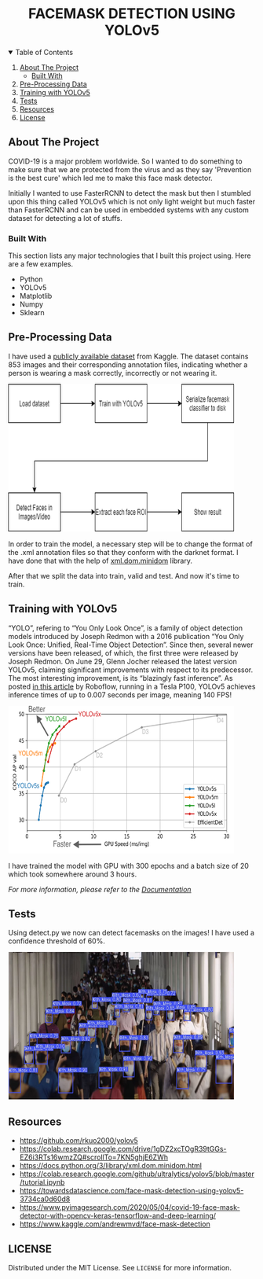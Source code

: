 



<div align="center">

  <h1 align="center">FACEMASK DETECTION USING YOLOv5</h1>

</div>




<details open="open">
  <summary>Table of Contents</summary>
  <ol>
    <li>
      <a href="#about-the-project">About The Project</a>
      <ul>
        <li><a href="#built-with">Built With</a></li>
      </ul>
    </li>
    <li><a href="#pre-processing-data">Pre-Processing Data</a></li>
    <li><a href="#training-with-yolov5">Training with YOLOv5</a></li>
    <li><a href="#tests">Tests</a></li>
    <li><a href="#resources">Resources</a></li>
    <li><a href="#license">License</a></li>
  </ol>
</details>



## About The Project

COVID-19 is a major problem worldwide. So I wanted to do something to make sure that we are protected from the virus and as they say 'Prevention is the best cure' which led me to make this face mask detector. 

Initially I wanted to use FasterRCNN to detect the mask but then I stumbled upon this thing called YOLOv5 which is not only light weight but much faster than FasterRCNN and can be used in embedded systems with any custom dataset for detecting a lot of stuffs.

### Built With

This section lists any major technologies that I built this project using. Here are a few examples.
* Python
* YOLOv5
* Matplotlib
* Numpy
* Sklearn


## Pre-Processing Data

I have used a [publicly available dataset](https://www.kaggle.com/andrewmvd/face-mask-detection) from Kaggle. The dataset contains 853 images and their corresponding annotation files, indicating whether a person is wearing a mask correctly, incorrectly or not wearing it. 


<p align="left">
  <img width="460" height="300" src="Images/flowchart.png">
</p>

In order to train the model, a necessary step will be to change the format of the .xml annotation files so that they conform with the darknet format. I have done that with the help of [xml.dom.minidom](https://docs.python.org/3/library/xml.dom.minidom.html) library.

After that we split the data into train, valid and test. And now it's time to train.




## Training with YOLOv5

“YOLO”, refering to “You Only Look Once”, is a family of object detection models introduced by Joseph Redmon with a 2016 publication “You Only Look Once: Unified, Real-Time Object Detection”. Since then, several newer versions have been released, of which, the first three were released by Joseph Redmon. On June 29, Glenn Jocher released the latest version YOLOv5, claiming significant improvements with respect to its predecessor. The most interesting improvement, is its “blazingly fast inference”. As posted [in this article](https://blog.roboflow.com/yolov5-is-here/) by Roboflow, running in a Tesla P100, YOLOv5 achieves inference times of up to 0.007 seconds per image, meaning 140 FPS!

<p align="left">
  <img width="460" height="300" src="Images/speed.png">
</p>

I have trained the model with GPU with 300 epochs and a batch size of 20 which took somewhere around 3 hours.

_For more information, please refer to the [Documentation](https://github.com/rkuo2000/yolov5)_

## Tests

Using detect.py we now can detect facemasks on the images! I have used a confidence threshold of 60%.

<p align="left">
  <img width="460" height="300" src="Images/download.jfif">
</p>



## Resources

* https://github.com/rkuo2000/yolov5
* https://colab.research.google.com/drive/1gDZ2xcTOgR39tGGs-EZ6i3RTs16wmzZQ#scrollTo=7KN5ghjE6ZWh
* https://docs.python.org/3/library/xml.dom.minidom.html
* https://colab.research.google.com/github/ultralytics/yolov5/blob/master/tutorial.ipynb
* https://towardsdatascience.com/face-mask-detection-using-yolov5-3734ca0d60d8
* https://www.pyimagesearch.com/2020/05/04/covid-19-face-mask-detector-with-opencv-keras-tensorflow-and-deep-learning/
* https://www.kaggle.com/andrewmvd/face-mask-detection


## LICENSE

Distributed under the MIT License. See `LICENSE` for more information.




